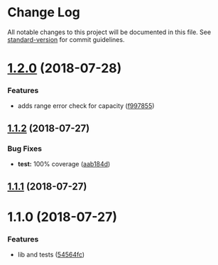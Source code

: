 # Change Log

All notable changes to this project will be documented in this file. See [standard-version](https://github.com/conventional-changelog/standard-version) for commit guidelines.

<a name="1.2.0"></a>
# [1.2.0](https://github.com/alexsasharegan/simple-cache/compare/v1.1.2...v1.2.0) (2018-07-28)


### Features

* adds range error check for capacity ([f997855](https://github.com/alexsasharegan/simple-cache/commit/f997855))



<a name="1.1.2"></a>
## [1.1.2](https://github.com/alexsasharegan/simple-cache/compare/v1.1.1...v1.1.2) (2018-07-27)


### Bug Fixes

* **test:** 100% coverage ([aab184d](https://github.com/alexsasharegan/simple-cache/commit/aab184d))



<a name="1.1.1"></a>
## [1.1.1](https://github.com/alexsasharegan/simple-cache/compare/v1.1.0...v1.1.1) (2018-07-27)



<a name="1.1.0"></a>
# 1.1.0 (2018-07-27)


### Features

* lib and tests ([54564fc](https://github.com/alexsasharegan/simple-cache/commit/54564fc))
